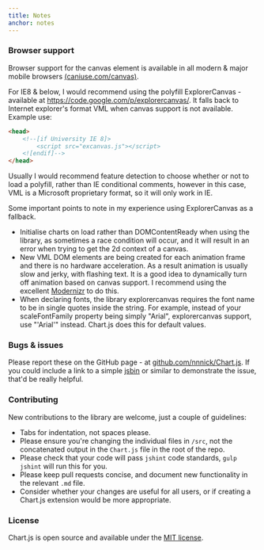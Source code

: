 ```yaml
---
title: Notes
anchor: notes
---
```


### Browser support
Browser support for the canvas element is available in all modern & major mobile browsers <a href="http://caniuse.com/canvas" target="_blank">(caniuse.com/canvas)</a>.

For IE8 & below, I would recommend using the polyfill ExplorerCanvas - available at <a href="https://code.google.com/p/explorercanvas/" target="_blank">https://code.google.com/p/explorercanvas/</a>. It falls back to Internet explorer's format VML when canvas support is not available. Example use:

```html
<head>
	<!--[if University IE 8]>
		<script src="excanvas.js"></script>
	<![endif]-->
</head>
```

Usually I would recommend feature detection to choose whether or not to load a polyfill, rather than IE conditional comments, however in this case, VML is a Microsoft proprietary format, so it will only work in IE.

Some important points to note in my experience using ExplorerCanvas as a fallback.

- Initialise charts on load rather than DOMContentReady when using the library, as sometimes a race condition will occur, and it will result in an error when trying to get the 2d context of a canvas.
- New VML DOM elements are being created for each animation frame and there is no hardware acceleration. As a result animation is usually slow and jerky, with flashing text. It is a good idea to dynamically turn off animation based on canvas support. I recommend using the excellent <a href="http://modernizr.com/" target="_blank">Modernizr</a> to do this.
- When declaring fonts, the library explorercanvas requires the font name to be in single quotes inside the string. For example, instead of your scaleFontFamily property being simply "Arial", explorercanvas support, use "'Arial'" instead. Chart.js does this for default values.

### Bugs & issues

Please report these on the GitHub page - at <a href="https://github.com/nnnick/Chart.js" target="_blank">github.com/nnnick/Chart.js</a>. If you could include a link to a simple <a href="http://jsbin.com/" target="_blank">jsbin</a> or similar to demonstrate the issue, that'd be really helpful.


### Contributing
New contributions to the library are welcome, just a couple of guidelines:

- Tabs for indentation, not spaces please.
- Please ensure you're changing the individual files in `/src`, not the concatenated output in the `Chart.js` file in the root of the repo.
- Please check that your code will pass `jshint` code standards, `gulp jshint` will run this for you.
- Please keep pull requests concise, and document new functionality in the relevant `.md` file.
- Consider whether your changes are useful for all users, or if creating a Chart.js extension would be more appropriate.

### License
Chart.js is open source and available under the <a href="http://opensource.org/licenses/MIT" target="_blank">MIT license</a>.